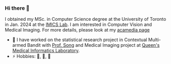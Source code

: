 ### Hi there 👋

I obtained my MSc. in Computer Science degree at the University of Toronto in Jan. 2024 at the [IMICS Lab](https://imics.ca/). I am interested in Computer Vision and Medical Imaging. For more details, please look at my [acamedia page](https://www.cs.toronto.edu/~simonzhou/)


- 🔭 I have worked on the statistical research project in Contextual Multi-armed Bandit with [Prof. Song](https://sites.google.com/view/yangleisong) and Medical Imaging project at [Queen's Medical Informatics Laboratory](https://medi.cs.queensu.ca/).
- ⚡ Hobbies: 🏸, 🏀, 🎵
